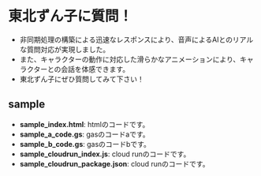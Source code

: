 ﻿# 東北ずん子に質問！
- 非同期処理の構築による迅速なレスポンスにより、音声によるAIとのリアルな質問対応が実現しました。
- また、キャラクターの動作に対応した滑らかなアニメーションにより、キャラクターとの会話を体感できます。
- 東北ずん子にぜひ質問してみて下さい！

## sample

- **sample_index.html**: htmlのコードです。
- **sample_a_code.gs**: gasのコードaです。
- **sample_b_code.gs**: gasのコードbです。
- **sample_cloudrun_index.js**: cloud runのコードです。
- **sample_cloudrun_package.json**: cloud runのコードです。
